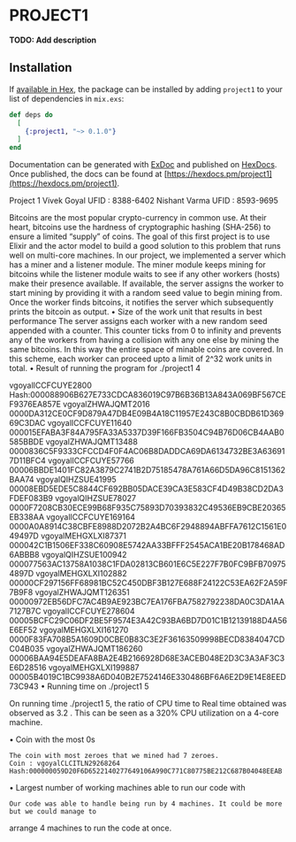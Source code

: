 # PROJECT1

**TODO: Add description**

## Installation

If [available in Hex](https://hex.pm/docs/publish), the package can be installed
by adding `project1` to your list of dependencies in `mix.exs`:

```elixir
def deps do
  [
    {:project1, "~> 0.1.0"}
  ]
end
```

Documentation can be generated with [ExDoc](https://github.com/elixir-lang/ex_doc)
and published on [HexDocs](https://hexdocs.pm). Once published, the docs can
be found at [https://hexdocs.pm/project1](https://hexdocs.pm/project1).



Project 1
Vivek Goyal UFID : 8388-6402
Nishant Varma UFID : 8593-9695

Bitcoins are the most popular crypto-currency in common use. At their heart, bitcoins use the hardness of cryptographic hashing (SHA-256) to ensure a limited “supply” of coins. 
The goal of this first project is to use Elixir and the actor model to build a good solution to this problem that runs well on multi-core machines. 
In our project, we implemented a server which has a miner and a listener module. The miner module keeps mining for bitcoins while the listener module waits to see if any other workers (hosts) make their presence available. If available, the server assigns the worker to start mining by providing it with a random seed value to begin mining from. Once the worker finds bitcoins, it notifies the server which subsequently prints the bitcoin as output.
•	Size of the work unit that results in best performance 
The server assigns each worker with a new random seed appended with a counter. 
	This counter ticks from 0 to infinity and prevents any of the workers from having a 
	collision with any one else by mining the same bitcoins. In this way the entire space of minable
   coins are covered. In this scheme, each worker can proceed upto a limit of 2^32 work units in
   total.
•	Result of running the program for ./project1 4

vgoyalICCFCUYE2800      Hash:000088906B627E733CDCA836019C97B6B36B13A843A069BF567CEF9376EA857E
	vgoyalZHWAJQMT2016      	0000DA312CE0CF9D879A47DB4E09B4A18C11957E243C8B0CBDB61D36969C3DAC
	vgoyalICCFCUYE11640     	000015EFABA3F84A795FA33A5337D39F166FB3504C94B76D06CB4AAB0585BBDE
	vgoyalZHWAJQMT13488     	0000836C5F9333CFCCD4F0F4AC06B8DADDCA69DA6134732BE3A636917D11BFC4
	vgoyalICCFCUYE57766     	00006BBDE1401FC82A3879C2741B2D75185478A761A66D5DA96C8151362BAA74
	vgoyalQIHZSUE41995      	00008EBD5EDE5C8844CF692BB05DACE39CA3E583CF4D49B38CD2DA3FDEF083B9
	vgoyalQIHZSUE78027      	0000F7208CB30ECE99B68F935C75893D70393832C49536EB9CBE20365EB338AA
	vgoyalICCFCUYE169164    	0000A0A8914C38CBFE8988D2072B2A4BC6F2948894ABFFA7612C1561E049497D
	vgoyalMEHGXLXI87371     	000042C1B1506EF338C60908E5742AA33BFFF2545ACA1BE20B178468AD6ABBB8
	vgoyalQIHZSUE100942     	000077563AC13758A1038C1FDA02813CB601E6C5E227F7B0FC9BFB709754897D
	vgoyalMEHGXLXI102882    	00000CF297156FF68981BC52C450DBF3B127E688F24122C53EA62F2A59F7B9F8
	vgoyalZHWAJQMT126351    	00000972EB56DFC7AC4B9AE923BC7EA176FBA7582792238DA0C3DA1AA7127B7C
	vgoyalICCFCUYE278604    	00005BCFC29C06DF2BE5F9574E3A42C93BA6BD7D01C1B12139188D4A56E6EF52
	vgoyalMEHGXLXI161270    	0000F83FA708B5A1609D0CBE0B83C3E2F36163509998BECD8384047CDC04B035
	vgoyalZHWAJQMT186260    	00006BAA94E5DEAFA8BA2E4B2166928D68E3ACEB048E2D3C3A3AF3C3E6D28516
	vgoyalMEHGXLXI199887    	00005B4019C1BC9938A6D040B2E7524146E330486BF6A6E2D9E14E8EED73C943
•	Running time on ./project1 5

On running time ./project1 5, the ratio of CPU time to Real time obtained was observed as 3.2 . This can be seen as a 320% CPU utilization on a 4-core machine.  

•	  Coin with the most 0s

	The coin with most zeroes that we mined had 7 zeroes. 
	Coin : vgoyalCLCITLN29268264	Hash:000000059D20F6D6522140277649106A990C771C80775BE212C687B04048EEAB
•	  Largest number of working machines able to run our code with	

	Our code was able to handle being run by 4 machines. It could be more but we could manage to
   arrange 4 machines to run the code at once.
